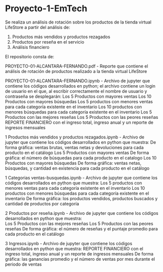 # Proyecto-1-EmTech
Se realiza un análisis de rotación sobre los productos de la tienda virtual LifeStore a partir del análisis de: 
1. Productos más vendidos y productos rezagados 
2. Productos por reseña en el servicio 
3. Análisis financiero

El repositorio consta de:

PROYECTO-01-ALCANTARA-FERNANDO.pdf    - Reporte que contiene el análisis de rotación de productos realizado a la tienda virtual LifeStore

PROYECTO-01-ALCANTARA-FERNANDO.ipynb  - Archivo de jupyter que contiene los códigos desarrollados en python; el archivo contiene un login de 
                  usuario en el que, al escribir correctamente el nombre de usuario y contraseña se desplegarán:
                  Los 5 Productos con mayores ventas
                  Los 10 Productos con mayores búsquedas
                  Los 5 productos con menores ventas para cada categoría existente en el inventario
                  Los 10 productos con menores búsquedas para cada categoría existente en el inventario
                  Los 5 Productos con las mejores reseñas
                  Los 5 Productos con las peores reseñas
                  REPORTE FINANCIERO con el ingreso total, ingreso anual y un reporte de ingresos mensuales
                  
1 Productos más vendidos y productos rezagados.ipynb    - Archivo de jupyter que contiene los códigos desarrollados en python que muestra:
                  De forma gráfica: ventas brutas, ventas netas y devoluciones para cada producto en el catálogo
                  Los 5 Productos con mayores ventas
                  De forma gráfica: el número de búsquedas para cada producto en el catalogo
                  Los 10 Productos con mayores búsquedas
                  De forma gráfica: ventas netas, búsquedas, y cantidad en existencia para cada producto en el catálogo
                  
1 Categorias ventas-busquedas.ipynb                     - Archivo de jupyter que contiene los códigos desarrollados en python que muestra:
                  Los 5 productos con menores ventas para cada categoría existente en el inventario
                  Los 10 productos con menores búsquedas para cada categoría existente en el inventario
                  De forma gráfica: los productos vendidos, productos buscados y cantidad de productos por categoría
                  
2 Productos por reseña.ipynb                            - Archivo de jupyter que contiene los códigos desarrollados en python que muestra:                  
                  Los 5 Productos con las mejores reseñas
                  Los 5 Productos con las peores reseñas
                  De forma gráfica: el número de reseñas y el puntaje promedio para cada producto en el catálogo
                  
3 Ingresos.ipynb                                        - Archivo de jupyter que contiene los códigos desarrollados en python que muestra: 
                  REPORTE FINANCIERO con el ingreso total, ingreso anual y un reporte de ingresos mensuales
                  De forma gráfica: las ganancias promedio y el número de ventas por mes durante el periodo de ventas
